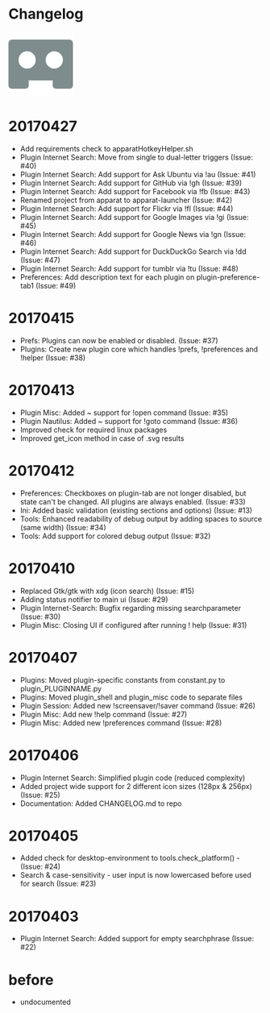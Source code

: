 Changelog
==========

![logo](https://raw.githubusercontent.com/yafp/apparat/master/apparat/gfx/core/128/appIcon.png)


# 20170427
* Add requirements check to apparatHotkeyHelper.sh
* Plugin Internet Search: Move from single to dual-letter triggers                      (Issue: #40)
* Plugin Internet Search: Add support for Ask Ubuntu via !au                            (Issue: #41)
* Plugin Internet Search: Add support for GitHub via !gh                                (Issue: #39)
* Plugin Internet Search: Add support for Facebook via !fb                              (Issue: #43)
* Renamed project from apparat to apparat-launcher                                      (Issue: #42)
* Plugin Internet Search: Add support for Flickr via !fl                                (Issue: #44)
* Plugin Internet Search: Add support for Google Images via !gi                         (Issue: #45)
* Plugin Internet Search: Add support for Google News via !gn                           (Issue: #46)
* Plugin Internet Search: Add support for DuckDuckGo Search via !dd                     (Issue: #47)
* Plugin Internet Search: Add support for tumblr via !tu                                (Issue: #48)
* Preferences: Add description text for each plugin on plugin-preference-tab1           (Issue: #49)


# 20170415
* Prefs: Plugins can now be enabled or disabled.                                        (Issue: #37)
* Plugins: Create new plugin core which handles !prefs, !preferences and !helper        (Issue: #38)


# 20170413
* Plugin Misc: Added ~ support for !open command                                        (Issue: #35)
* Plugin Nautilus: Added ~ support for !goto command                                    (Issue: #36)
* Improved check for required linux packages
* Improved get_icon method in case of .svg results


# 20170412
* Preferences: Checkboxes on plugin-tab are not longer disabled,
    but state can't be changed. All plugins are always enabled.                         (Issue: #33)
* Ini: Added basic validation (existing sections and options)                           (Issue: #13)
* Tools: Enhanced readability of debug output by adding spaces to source (same width)   (Issue: #34)
* Tools: Add support for colored debug output                                           (Issue: #32)


# 20170410
* Replaced Gtk/gtk with xdg (icon search)                                               (Issue: #15)
* Adding status notifier to main ui                                                     (Issue: #29)
* Plugin Internet-Search: Bugfix regarding missing searchparameter                      (Issue: #30)
* Plugin Misc: Closing UI if configured after running ! help                            (Issue: #31)


# 20170407
* Plugins: Moved plugin-specific constants from constant.py to plugin_PLUGINNAME.py
* Plugins: Moved plugin_shell and plugin_misc code to separate files
* Plugin Session: Added new !screensaver/!saver command                                 (Issue: #26)
* Plugin Misc: Add new !help command                                                    (Issue: #27)
* Plugin Misc: Added new !preferences command                                           (Issue: #28)


# 20170406
* Plugin Internet Search: Simplified plugin code (reduced complexity)
* Added project wide support for 2 different icon sizes (128px & 256px)                 (Issue: #25)
* Documentation: Added CHANGELOG.md to repo


# 20170405
* Added check for desktop-environment to tools.check_platform() -                       (Issue: #24)
* Search & case-sensitivity - user input is now lowercased before used for search       (Issue: #23)


# 20170403
* Plugin Internet Search: Added support for empty searchphrase                          (Issue: #22)


# before
* undocumented
